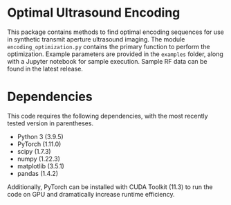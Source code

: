 # Optimal Ultrasound Encoding

This package contains methods to find optimal encoding sequences for use in synthetic transmit aperture ultrasound imaging. 
The module `encoding_optimization.py` contains the primary function to perform the optimization. Example parameters are provided in the `examples` folder, along with a Jupyter notebook for sample execution. Sample RF data can be found in the latest release.

# Dependencies

This code requires the following dependencies, with the most recently tested version in parentheses.

- Python 3 (3.9.5)
- PyTorch (1.11.0)
- scipy (1.7.3)
- numpy (1.22.3)
- matplotlib (3.5.1)
- pandas (1.4.2)

Additionally, PyTorch can be installed with CUDA Toolkit (11.3) to run the code on GPU and dramatically increase runtime efficiency.
